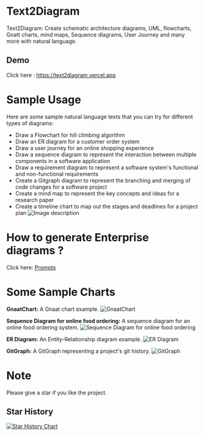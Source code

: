 # Text2Diagram
Text2Diagram: Create schematic architecture diagrams, UML, flowcharts, Gnatt charts, mind maps, Sequence diagrams, User Journey and many more with natural language.
## Demo
Click here  : https://text2diagram.vercel.app
# Sample Usage
Here are some sample natural language texts that you can try for different types of diagrams:
 - Draw a Flowchart for hill climbing algorithm
 - Draw an ER diagram for a customer order system
- Draw a user journey for an online shopping experience
- Draw a sequence diagram to represent the interaction between multiple components in a software application
- Draw a requirement diagram to represent a software system's functional and non-functional requirements
- Create a Gitgraph diagram to represent the branching and merging of code changes for a software project
- Create a mind map to represent the key concepts and ideas for a research paper
- Create a timeline chart to map out the stages and deadlines for a project plan
![Image description](https://raw.githubusercontent.com/bhaskatripathi/Text2Diagram/main/app/opengraph-image.png)

# How to generate Enterprise diagrams ?
Click here: [Prompts](Prompts.md)


# Some Sample Charts
**GnaatChart:**
A Gnaat chart example.
![GnaatChart](https://github.com/bhaskatripathi/Text2Diagram/blob/main/Example1-GnaatChart.PNG)


**Sequence Diagram for online food ordering:**
A sequence diagram for an online food ordering system.
![Sequence Diagram for online food ordering](https://github.com/bhaskatripathi/Text2Diagram/blob/main/onlinefood%20order.png)

**ER Diagram:**
An Entity-Relationship diagram example.
![ER Diagram](https://github.com/bhaskatripathi/Text2Diagram/blob/main/ER%20Diagram.PNG)


**GitGraph:**
A GitGraph representing a project's git history.
![GitGraph](https://github.com/bhaskatripathi/Text2Diagram/blob/main/GitGraph.PNG)



# Note
Please give a star if you like the project.
## Star History

[![Star History Chart](https://api.star-history.com/svg?repos=bhaskatripathi/Text2Diagram&type=Date)](https://star-history.com/#bhaskatripathi/Text2Diagram&Date)
